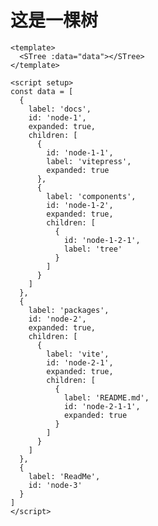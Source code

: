 # 这是一棵树

```vue
<template>
  <STree :data="data"></STree>
</template>

<script setup>
const data = [
  {
    label: 'docs',
    id: 'node-1',
    expanded: true,
    children: [
      {
        id: 'node-1-1',
        label: 'vitepress',
        expanded: true
      },
      {
        label: 'components',
        id: 'node-1-2',
        expanded: true,
        children: [
          {
            id: 'node-1-2-1',
            label: 'tree'
          }
        ]
      }
    ]
  },
  {
    label: 'packages',
    id: 'node-2',
    expanded: true,
    children: [
      {
        label: 'vite',
        id: 'node-2-1',
        expanded: true,
        children: [
          {
            label: 'README.md',
            id: 'node-2-1-1',
            expanded: true
          }
        ]
      }
    ]
  },
  {
    label: 'ReadMe',
    id: 'node-3'
  }
]
</script>
```

<!-- <STree :data="data" checkable></STree> -->

<!-- <script setup> -->
<!-- 
// import {ref} from 'vue'
// const data=ref([
// {
// label:'docs',
// id:'node-1',
// expanded:true,
// checked:true,
// children:[
// {
// id:'node-1-1',
// label:'vitepress',
// expanded:true
// },
// {
// label:'components',
// id:'node-1-2',
// expanded:true,
// children:[
// {
// id:'node-1-2-1',
// label:'tree'
// }
// ]
// }
// ]
// },
// {
// label:'packages',
// id:'node-2',
// expanded:true,
// children:[
// {
// label:'vite',
// id:'node-2-1',
// expanded:true,
// children:[
// {
// label:'README.md',
// id:'node-2-1-1',
// expanded:true,
// }
// ]
// },
// ]
// },
// {
// label:'ReadMe',
// id:'node-3',
// }

// ]) -->

<!-- </script> -->

<STree :data="data" checkable operable>
  <template v-slot:content="treeNode">
     <span>{{treeNode.label}}</span>
  </template>
</STree>

<script setup>
import {ref} from 'vue'
const data=ref(
[
  {
      label:'docs',
      id:'node-1',
      expanded:true,
      children:[
        {
            id:'node-1-1',
            label:'vitepress',
            expanded:true
        },
        {
            label:'components',
            id:'node-1-2',
            expanded:true,
            children:[
                {
                    id:'node-1-2-1',
                    label:'tree'
                }
            ]
        }
      ]
  },
  {
      label:'packages',
      id:'node-2',
      expanded:true,
      children:[
          {
              label:'vite',
              id:'node-2-1',
              expanded:true,
              children:[
                  {
                      label:'README.md',
                      id:'node-2-1-1',
                      expanded:true,
                  }
              ]
          },
      ]
  },
  {
      label:'ReadMe',
      id:'node-3',
      expanded:true
  }
]
) 
</script>
